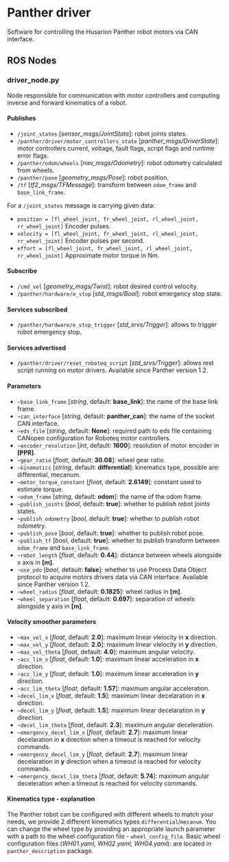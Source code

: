 # Panther driver

Software for controlling the Husarion Panther robot motors via CAN interface.

## ROS Nodes

### driver_node.py

Node responsible for communication with motor controllers and computing inverse and forward kinematics of a robot.

#### Publishes

- `/joint_states` [*sensor_msgs/JointState*]: robot joints states.
- `/panther/driver/motor_controllers_state` [*panther_msgs/DriverState*]: motor controllers current, voltage, fault flags, script flags and runtime error flags.
- `/panther/odom/wheels` [*nav_msgs/Odometry*]: robot odometry calculated from wheels.
- `/panther/pose` [*geometry_msgs/Pose*]: robot position.
- `/tf` [*tf2_msgs/TFMessage*]: transform between `odom_frame` and `base_link_frame`.

For a `/joint_states` message is carrying given data:
- `position = [fl_wheel_joint, fr_wheel_joint, rl_wheel_joint, rr_wheel_joint]` Encoder pulses.
- `velocity = [fl_wheel_joint, fr_wheel_joint, rl_wheel_joint, rr_wheel_joint]` Encoder pulses per second.
- `effort = [fl_wheel_joint, fr_wheel_joint, rl_wheel_joint, rr_wheel_joint]` Approximate motor torque in Nm.

#### Subscribe

- `/cmd_vel` [*geometry_msgs/Twist*]: robot desired control velocity.
- `/panther/hardware/e_stop` [*std_msgs/Bool*]: robot emergency stop state.

#### Services subscribed

- `/panther/hardware/e_stop_trigger` [*std_srvs/Trigger*]: allows to trigger robot emergency stop.

#### Services advertised

- `/panther/driver/reset_roboteq_script` [*std_srvs/Trigger*]: allows rest script running on motor drivers. Available since Panther version 1.2.

#### Parameters

- `~base_link_frame` [*string*, default: **base_link**]: the name of the base link frame.
- `~can_interface` [*string*, default: **panther_can**]: the name of the socket CAN interface.
- `~eds_file` [*string*, default: **None**]: required path to eds file containing CANopen configuration for Roboteq motor controllers.
- `~encoder_resolution` [*int*, default: **1600**]: resolution of motor encoder in **[PPR]**.
- `~gear_ratio` [*float*, default: **30.08**]: wheel gear ratio.
- `~kinematics` [*string*, default: **differential**]: kinematics type, possible are: differential, mecanum.
- `~motor_torque_constant` [*float*, default: **2.6149**]: constant used to estimate torque.
- `~odom_frame` [*string*, default: **odom**]: the name of the odom frame.
- `~publish_joints` [*bool*, default: **true**]: whether to publish robot joints states.
- `~publish_odometry` [*bool*, default: **true**]: whether to publish robot odometry.
- `~publish_pose` [*bool*, default: **true**]: whether to publish robot pose.
- `~publish_tf` [*bool*, default: **true**]: whether to publish transform between `odom_frame` and `base_link_frame`.
- `~robot_length` [*float*, default: **0.44**]: distance between wheels alongside x axis in **[m]**.
- `~use_pdo` [*bool*, default: **false**]: whether to use Process Data Object protocol to acquire motors drivers data via CAN interface. Available since Panther version 1.2.
- `~wheel_radius` [*float*, default: **0.1825**]: wheel radius in **[m]**.
- `~wheel_separation` [*float*, default: **0.697**]: separation of wheels alongside y axis in **[m]**.

#### Velocity smoother parameters

- `~max_vel_x` [*float*, default: **2.0**]: maximum linear vlelocity in **x** direction. 
- `~max_vel_y` [*float*, default: **2.0**]: maximum linear vlelocity in **y** direction.
- `~max_vel_theta` [*float*, default: **4.0**]: maximum angular velocity.
- `~acc_lim_x` [*float*, default: **1.0**]: maximum linear acceleration in **x** direction.
- `~acc_lim_y` [*float*, default: **1.0**]: maximum linear acceleration in **y** direction.
- `~acc_lim_theta` [*float*, default: **1.57**]: maximum angular acceleration.
- `~decel_lim_x` [*float*, default: **1.5**]: maximum linear decelaration in **x** direction.
- `~decel_lim_y` [*float*, default: **1.5**]: maximum linear decelaration in **y** direction.
- `~decel_lim_theta` [*float*, default: **2.3**]: maximum angular deceleration.
- `~emergency_decel_lim_x` [*float*, default: **2.7**]: maximum linear decelaration in **x** direction when a timeout is reached for velocity commands.
- `~emergency_decel_lim_y` [*float*, default: **2.7**]: maximum linear decelaration in **y** direction when a timeout is reached for velocity commands.
- `~emergency_decel_lim_theta` [*float*, default: **5.74**]: maximum angular deceleration when a timeout is reached for velocity commands.

#### Kinematics type - explanation

The Panther robot can be configured with different wheels to match your needs, we provide 2 different kinematics types `differential`/`mecanum`. You can change the wheel type by providing an appropriate launch parameter with a path to the wheel configuration file - `wheel_config_file`. Basic wheel configuration files (*WH01.yaml, WH02.yaml, WH04.yaml*): are located in `panther_description` package.
